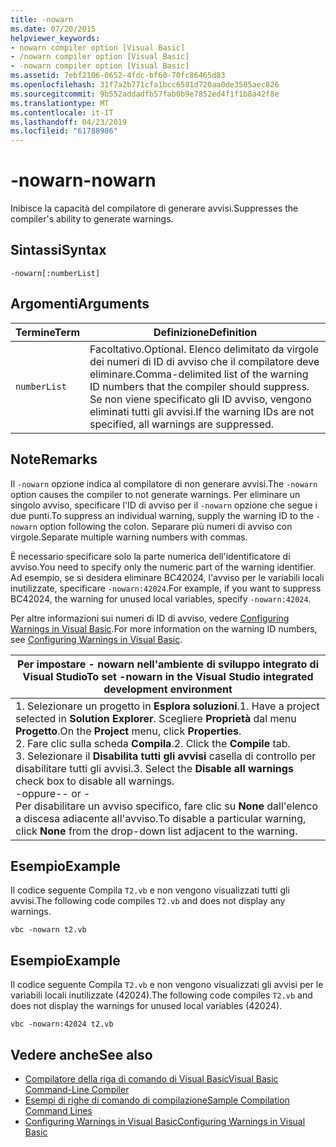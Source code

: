 ```yaml
---
title: -nowarn
ms.date: 07/20/2015
helpviewer_keywords:
- nowarn compiler option [Visual Basic]
- /nowarn compiler option [Visual Basic]
- -nowarn compiler option [Visual Basic]
ms.assetid: 7ebf2106-0652-4fdc-bf60-70fc86465d83
ms.openlocfilehash: 31f7a2b771cfa1bcc6581d720aa0de3505aec826
ms.sourcegitcommit: 9b552addadfb57fab0b9e7852ed4f1f1b8a42f8e
ms.translationtype: MT
ms.contentlocale: it-IT
ms.lasthandoff: 04/23/2019
ms.locfileid: "61788986"
---
```

# <a name="-nowarn"></a><span data-ttu-id="76151-102">-nowarn</span><span class="sxs-lookup"><span data-stu-id="76151-102">-nowarn</span></span>
<span data-ttu-id="76151-103">Inibisce la capacità del compilatore di generare avvisi.</span><span class="sxs-lookup"><span data-stu-id="76151-103">Suppresses the compiler's ability to generate warnings.</span></span>  
  
## <a name="syntax"></a><span data-ttu-id="76151-104">Sintassi</span><span class="sxs-lookup"><span data-stu-id="76151-104">Syntax</span></span>  
  
```  
-nowarn[:numberList]  
```  
  
## <a name="arguments"></a><span data-ttu-id="76151-105">Argomenti</span><span class="sxs-lookup"><span data-stu-id="76151-105">Arguments</span></span>  
  
|<span data-ttu-id="76151-106">Termine</span><span class="sxs-lookup"><span data-stu-id="76151-106">Term</span></span>|<span data-ttu-id="76151-107">Definizione</span><span class="sxs-lookup"><span data-stu-id="76151-107">Definition</span></span>|  
|---|---|  
|`numberList`|<span data-ttu-id="76151-108">Facoltativo.</span><span class="sxs-lookup"><span data-stu-id="76151-108">Optional.</span></span> <span data-ttu-id="76151-109">Elenco delimitato da virgole dei numeri di ID di avviso che il compilatore deve eliminare.</span><span class="sxs-lookup"><span data-stu-id="76151-109">Comma-delimited list of the warning ID numbers that the compiler should suppress.</span></span> <span data-ttu-id="76151-110">Se non viene specificato gli ID avviso, vengono eliminati tutti gli avvisi.</span><span class="sxs-lookup"><span data-stu-id="76151-110">If the warning IDs are not specified, all warnings are suppressed.</span></span>|  
  
## <a name="remarks"></a><span data-ttu-id="76151-111">Note</span><span class="sxs-lookup"><span data-stu-id="76151-111">Remarks</span></span>  
 <span data-ttu-id="76151-112">Il `-nowarn` opzione indica al compilatore di non generare avvisi.</span><span class="sxs-lookup"><span data-stu-id="76151-112">The `-nowarn` option causes the compiler to not generate warnings.</span></span> <span data-ttu-id="76151-113">Per eliminare un singolo avviso, specificare l'ID di avviso per il `-nowarn` opzione che segue i due punti.</span><span class="sxs-lookup"><span data-stu-id="76151-113">To suppress an individual warning, supply the warning ID to the `-nowarn` option following the colon.</span></span> <span data-ttu-id="76151-114">Separare più numeri di avviso con virgole.</span><span class="sxs-lookup"><span data-stu-id="76151-114">Separate multiple warning numbers with commas.</span></span>  
  
 <span data-ttu-id="76151-115">È necessario specificare solo la parte numerica dell'identificatore di avviso.</span><span class="sxs-lookup"><span data-stu-id="76151-115">You need to specify only the numeric part of the warning identifier.</span></span> <span data-ttu-id="76151-116">Ad esempio, se si desidera eliminare BC42024, l'avviso per le variabili locali inutilizzate, specificare `-nowarn:42024`.</span><span class="sxs-lookup"><span data-stu-id="76151-116">For example, if you want to suppress BC42024, the warning for unused local variables, specify `-nowarn:42024`.</span></span>  
  
 <span data-ttu-id="76151-117">Per altre informazioni sui numeri di ID di avviso, vedere [Configuring Warnings in Visual Basic](/visualstudio/ide/configuring-warnings-in-visual-basic).</span><span class="sxs-lookup"><span data-stu-id="76151-117">For more information on the warning ID numbers, see [Configuring Warnings in Visual Basic](/visualstudio/ide/configuring-warnings-in-visual-basic).</span></span>  
  
|<span data-ttu-id="76151-118">Per impostare - nowarn nell'ambiente di sviluppo integrato di Visual Studio</span><span class="sxs-lookup"><span data-stu-id="76151-118">To set -nowarn in the Visual Studio integrated development environment</span></span>|  
|---|  
|<span data-ttu-id="76151-119">1.  Selezionare un progetto in **Esplora soluzioni**.</span><span class="sxs-lookup"><span data-stu-id="76151-119">1.  Have a project selected in **Solution Explorer**.</span></span> <span data-ttu-id="76151-120">Scegliere **Proprietà** dal menu **Progetto**.</span><span class="sxs-lookup"><span data-stu-id="76151-120">On the **Project** menu, click **Properties**.</span></span> <br /><span data-ttu-id="76151-121">2.  Fare clic sulla scheda **Compila**.</span><span class="sxs-lookup"><span data-stu-id="76151-121">2.  Click the **Compile** tab.</span></span><br /><span data-ttu-id="76151-122">3.  Selezionare il **Disabilita tutti gli avvisi** casella di controllo per disabilitare tutti gli avvisi.</span><span class="sxs-lookup"><span data-stu-id="76151-122">3.  Select the **Disable all warnings** check box to disable all warnings.</span></span><br />     <span data-ttu-id="76151-123">-oppure-</span><span class="sxs-lookup"><span data-stu-id="76151-123">- or -</span></span><br />     <span data-ttu-id="76151-124">Per disabilitare un avviso specifico, fare clic su **None** dall'elenco a discesa adiacente all'avviso.</span><span class="sxs-lookup"><span data-stu-id="76151-124">To disable a particular warning, click **None** from the drop-down list adjacent to the warning.</span></span>|  
  
## <a name="example"></a><span data-ttu-id="76151-125">Esempio</span><span class="sxs-lookup"><span data-stu-id="76151-125">Example</span></span>  
 <span data-ttu-id="76151-126">Il codice seguente Compila `T2.vb` e non vengono visualizzati tutti gli avvisi.</span><span class="sxs-lookup"><span data-stu-id="76151-126">The following code compiles `T2.vb` and does not display any warnings.</span></span>  
  
```console
vbc -nowarn t2.vb  
```  
  
## <a name="example"></a><span data-ttu-id="76151-127">Esempio</span><span class="sxs-lookup"><span data-stu-id="76151-127">Example</span></span>  
 <span data-ttu-id="76151-128">Il codice seguente Compila `T2.vb` e non vengono visualizzati gli avvisi per le variabili locali inutilizzate (42024).</span><span class="sxs-lookup"><span data-stu-id="76151-128">The following code compiles `T2.vb` and does not display the warnings for unused local variables (42024).</span></span>  
  
```console
vbc -nowarn:42024 t2.vb  
```  
  
## <a name="see-also"></a><span data-ttu-id="76151-129">Vedere anche</span><span class="sxs-lookup"><span data-stu-id="76151-129">See also</span></span>

- [<span data-ttu-id="76151-130">Compilatore della riga di comando di Visual Basic</span><span class="sxs-lookup"><span data-stu-id="76151-130">Visual Basic Command-Line Compiler</span></span>](../../../visual-basic/reference/command-line-compiler/index.md)
- [<span data-ttu-id="76151-131">Esempi di righe di comando di compilazione</span><span class="sxs-lookup"><span data-stu-id="76151-131">Sample Compilation Command Lines</span></span>](../../../visual-basic/reference/command-line-compiler/sample-compilation-command-lines.md)
- [<span data-ttu-id="76151-132">Configuring Warnings in Visual Basic</span><span class="sxs-lookup"><span data-stu-id="76151-132">Configuring Warnings in Visual Basic</span></span>](/visualstudio/ide/configuring-warnings-in-visual-basic)
